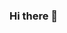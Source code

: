 ### Hi there 👋

<!--
**pjai0005/pjai0005** is a ✨ _special_ ✨ repository because its `README.md` (this file) appears on your GitHub profile.

Here are some ideas to get you started:

- 📈 I’m currently working on 



- 👩🏻‍💻 I’m currently learning 



- 📊 My previous work:




- 📫 How to reach me:

-->
